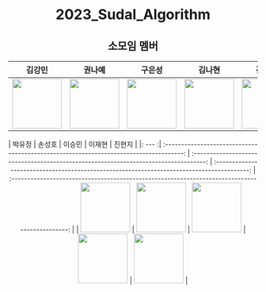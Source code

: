 <div align=center>

# 2023_Sudal_Algorithm

## 소모임 멤버

|                                          김강민                                          |                                          권나예                                          |                                             구은성                                             |                                          김나현                                          |                                           김민주                                           |                                             박소정                                             |
| :--------------------------------------------------------------------------------------: | :--------------------------------------------------------------------------------------: | :--------------------------------------------------------------------------------------------: | :--------------------------------------------------------------------------------------: | :----------------------------------------------------------------------------------------: | :--------------------------------------------------------------------------------------------: |
| [<img src="https://github.com/dobbymin.png" width="100px">](https://github.com/dobbymin) | [<img src="https://github.com/Kwonnaye.png" width="100px">](https://github.com/Kwonnaye) | [<img src="https://github.com/Koo-EunSung.png" width="100px">](https://github.com/Koo-EunSung) | [<img src="https://github.com/Dansoeun.png" width="100px">](https://github.com/Dansoeun) | [<img src="https://github.com/manjookim.png" width="100px">](https://github.com/manjookim) | [<img src="https://github.com/soParkjeong.png" width="100px">](https://github.com/soParkjeong) |

| 박유정 |                                        손성호                                         |                                        이승민                                        |                                           이재현                                           |                                             진현지                                             |
|: --- :| :------------------------------------------------------------------------------------: | :----------------------------------------------------------------------------------: | :----------------------------------------------------------------------------------------: | :--------------------------------------------------------------------------------------------: |
| [<img src="https://github.com/izoq78.png" width="100px">](https://github.com/izoq78) | [<img src="https://github.com/SungHHo.png" width="100px">](https://github.com/SungHHo) | [<img src="https://github.com/miloul.png" width="100px">](https://github.com/miloul) | [<img src="https://github.com/fanta4715.png" width="100px">](https://github.com/fanta4715) | [<img src="https://github.com/Catsmanager.png" width="100px">](https://github.com/Catsmanager) |

</div>
